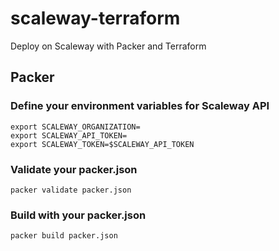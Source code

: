 # scaleway-terraform
Deploy on Scaleway with Packer and Terraform

## Packer
### Define your environment variables for Scaleway API
```
export SCALEWAY_ORGANIZATION=
export SCALEWAY_API_TOKEN=
export SCALEWAY_TOKEN=$SCALEWAY_API_TOKEN
```

### Validate your packer.json
```
packer validate packer.json
```

### Build with your packer.json
```
packer build packer.json
```
